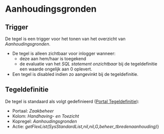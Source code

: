 # Aanhoudingsgronden

## Trigger

De tegel is een trigger voor het tonen van het overzicht van _Aanhoudingsgronden_.

- De tegel is alleen zichtbaar voor inlogger wanneer:
  - deze aan hem/haar is toegekend
  - de evaluatie van het _SQL statement onzichtbaar_ bij de tegeldefinitie een waarde ongelijk aan 0 oplevert.
- Een tegel is disabled indien zo aangevinkt bij de tegeldefinitie.

## Tegeldefinitie

De tegel is standaard als volgt gedefinieerd ([Portal Tegeldefinitie](/instellen_inrichten/portaldefinitie/portal_tegel.md)):

- Portaal: _Zaakbeheer_
- Kolom: _Handhaving- en Toezicht_
- Kopregel: _Aanhoudingsgronden_
- Actie: _getFlexList(SysStandardList,nil,nil,G,beheer_tbredenaanhouding)_}
